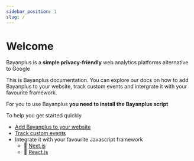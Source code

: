 ```yaml
---
sidebar_position: 1
slug: /
---
```


# Welcome

Bayanplus is a **simple privacy-friendly** web analytics platforms alternative to Google

This is Bayanplus documentation. You can explore our docs on how to add Bayanplus to your website, track custom events and intergrate it with your favourite framework.

For you to use Bayanplus **you need to install the Bayanplus script**

To help you get started quickly

- [Add Bayanplus to your website](tutorial-basics/_category_.json) 
- [Track custom events](tutorial-basics/_category_.json)
- Integrate it with your favourite Javascript framework 
  - 🖤 [Next.js](intergrations/nextjs) 
  - 💙 [React.js](intergrations/reactjs) 
